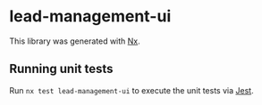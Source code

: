 # lead-management-ui

This library was generated with [Nx](https://nx.dev).

## Running unit tests

Run `nx test lead-management-ui` to execute the unit tests via [Jest](https://jestjs.io).
